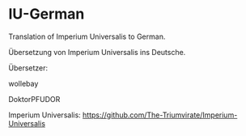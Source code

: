 # IU-German
Translation of Imperium Universalis to German.

Übersetzung von Imperium Universalis ins Deutsche.

Übersetzer:

wollebay

DoktorPFUDOR



Imperium Universalis:
https://github.com/The-Triumvirate/Imperium-Universalis
